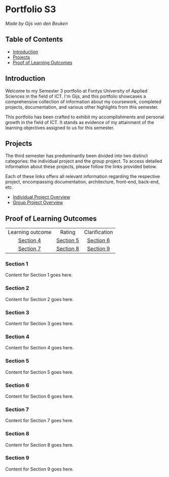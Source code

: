 # Portfolio S3

_Made by Gijs van den Beuken_

## Table of Contents

- [Introduction](#heading-introduction)
- [Projects](#heading-projects)
- [Proof of Learning Outcomes](#heading-proof-of-learning-outcomes)

## Introduction <a name="heading-introduction"></a>

Welcome to my Semester 3 portfolio at Fontys University of Applied Sciences in the field of ICT. I'm Gijs, and this portfolio showcases a comprehensive collection of information about my coursework, completed projects, documentation, and various other highlights from this semester.

This portfolio has been crafted to exhibit my accomplishments and personal growth in the field of ICT. It stands as evidence of my attainment of the learning objectives assigned to us for this semester.

## Projects <a name="heading-projects"></a>

The third semester has predominantly been divided into two distinct categories: the individual project and the group project. To access detailed information about these projects, please follow the links provided below.

Each of these links offers all relevant information regarding the respective project, encompassing documentation, architecture, front-end, back-end, etc.

- [Individual Project Overview](../IPS3-DB02-overview)
- [Group Project Overview](../IPS3-DB02-overview)

## Proof of Learning Outcomes <a name="heading-proof-of-learning-outcomes"></a>

<!-- Start of Table of Contents -->
<table>
  <tr>
    <td align="center">Learning outcome</td>
    <td align="center">Rating</td>
    <td align="center">Clarification</td>
  </tr>
  <tr>
    <td align="center"><a href="#section4">Section 4</a></td>
    <td align="center"><a href="#section5">Section 5</a></td>
    <td align="center"><a href="#section6">Section 6</a></td>
  </tr>
  <tr>
    <td align="center"><a href="#section7">Section 7</a></td>
    <td align="center"><a href="#section8">Section 8</a></td>
    <td align="center"><a href="#section9">Section 9</a></td>
  </tr>
</table>
<!-- End of Table of Contents -->

<!-- Section 1 -->

### Section 1

Content for Section 1 goes here.

<!-- Section 2 -->

### Section 2

Content for Section 2 goes here.

<!-- Section 3 -->

### Section 3

Content for Section 3 goes here.

<!-- Section 4 -->

### Section 4

Content for Section 4 goes here.

<!-- Section 5 -->

### Section 5

Content for Section 5 goes here.

<!-- Section 6 -->

### Section 6

Content for Section 6 goes here.

<!-- Section 7 -->

### Section 7

Content for Section 7 goes here.

<!-- Section 8 -->

### Section 8

Content for Section 8 goes here.

<!-- Section 9 -->

### Section 9

Content for Section 9 goes here.
